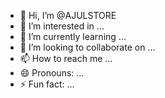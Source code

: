 - 👋 Hi, I’m @AJULSTORE
- 👀 I’m interested in ...
- 🌱 I’m currently learning ...
- 💞️ I’m looking to collaborate on ...
- 📫 How to reach me ...
- 😄 Pronouns: ...
- ⚡ Fun fact: ...

<!---
AJULSTORE/AJULSTORE is a ✨ special ✨ repository because its `README.md` (this file) appears on your GitHub profile.
You can click the Preview link to take a look at your changes.
--->
